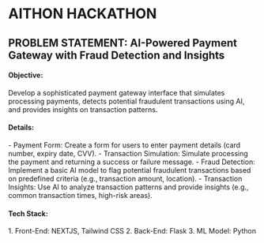 <h1>AITHON HACKATHON</h1>

<h2>PROBLEM STATEMENT: AI-Powered Payment Gateway with Fraud Detection and Insights</h2>
<h4>Objective:</h4>
Develop a sophisticated payment gateway interface that simulates processing payments, detects potential fraudulent transactions using AI, and provides insights on transaction patterns.

<h4>Details:</h4>
- Payment Form: Create a form for users to enter payment details (card number, expiry date, CVV).
- Transaction Simulation: Simulate processing the payment and returning a success or failure message.
- Fraud Detection: Implement a basic AI model to flag potential fraudulent transactions based on predefined criteria (e.g., transaction amount, location).
- Transaction Insights: Use AI to analyze transaction patterns and provide insights (e.g., common transaction times, high-risk areas).

<h4>Tech Stack:</h4>
1. Front-End: NEXTJS, Tailwind CSS
2. Back-End: Flask
3. ML Model: Python
